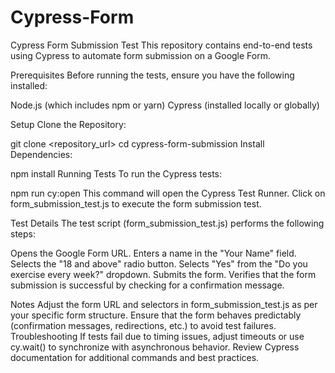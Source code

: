 # Cypress-Form
Cypress Form Submission Test
This repository contains end-to-end tests using Cypress to automate form submission on a Google Form.

Prerequisites
Before running the tests, ensure you have the following installed:

Node.js (which includes npm or yarn)
Cypress (installed locally or globally)

Setup
Clone the Repository:


git clone <repository_url>
cd cypress-form-submission
Install Dependencies:


npm install
Running Tests
To run the Cypress tests:


npm run cy:open
This command will open the Cypress Test Runner. Click on form_submission_test.js to execute the form submission test.

Test Details
The test script (form_submission_test.js) performs the following steps:

Opens the Google Form URL.
Enters a name in the "Your Name" field.
Selects the "18 and above" radio button.
Selects "Yes" from the "Do you exercise every week?" dropdown.
Submits the form.
Verifies that the form submission is successful by checking for a confirmation message.


Notes
Adjust the form URL and selectors in form_submission_test.js as per your specific form structure.
Ensure that the form behaves predictably (confirmation messages, redirections, etc.) to avoid test failures.
Troubleshooting
If tests fail due to timing issues, adjust timeouts or use cy.wait() to synchronize with asynchronous behavior.
Review Cypress documentation for additional commands and best practices.




